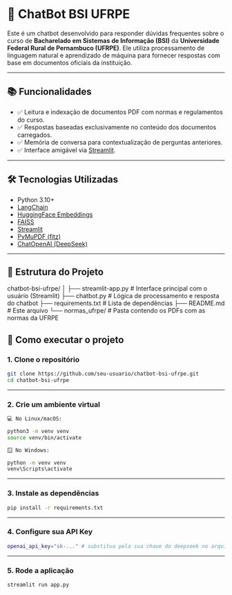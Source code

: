 # 🤖 ChatBot BSI UFRPE

Este é um chatbot desenvolvido para responder dúvidas frequentes sobre o curso de **Bacharelado em Sistemas de Informação (BSI)** da **Universidade Federal Rural de Pernambuco (UFRPE)**. Ele utiliza processamento de linguagem natural e aprendizado de máquina para fornecer respostas com base em documentos oficiais da instituição.

---

## 📚 Funcionalidades

- ✅ Leitura e indexação de documentos PDF com normas e regulamentos do curso.
- ✅ Respostas baseadas exclusivamente no conteúdo dos documentos carregados.
- ✅ Memória de conversa para contextualização de perguntas anteriores.
- ✅ Interface amigável via [Streamlit](https://streamlit.io).

---

## 🛠️ Tecnologias Utilizadas

- Python 3.10+
- [LangChain](https://www.langchain.com/)
- [HuggingFace Embeddings](https://huggingface.co/)
- [FAISS](https://github.com/facebookresearch/faiss)
- [Streamlit](https://streamlit.io/)
- [PyMuPDF (fitz)](https://pymupdf.readthedocs.io/)
- [ChatOpenAI (DeepSeek)](https://deepseek.com/)

---

## 📁 Estrutura do Projeto

chatbot-bsi-ufrpe/ │ ├── streamlit-app.py # Interface principal com o usuário (Streamlit) ├── chatbot.py # Lógica de processamento e resposta do chatbot ├── requirements.txt # Lista de dependências ├── README.md # Este arquivo └── normas_ufrpe/ # Pasta contendo os PDFs com as normas da UFRPE

## 🚀 Como executar o projeto

### 1. Clone o repositório

```bash
git clone https://github.com/seu-usuario/chatbot-bsi-ufrpe.git
cd chatbot-bsi-ufrpe
```

---

### 2. Crie um ambiente virtual

```bash
💻 No Linux/macOS:

python3 -m venv venv
source venv/bin/activate

🪟 No Windows:

python -m venv venv
venv\Scripts\activate
```

---

### 3. Instale as dependências

```bash
pip install -r requirements.txt
```

---

### 4. Configure sua API Key

```bash
openai_api_key="sk-..." # substitua pela sua chave do deepseek no arquivo chatbot.py
```

---

### 5. Rode a aplicação

```bash
streamlit run app.py
```

